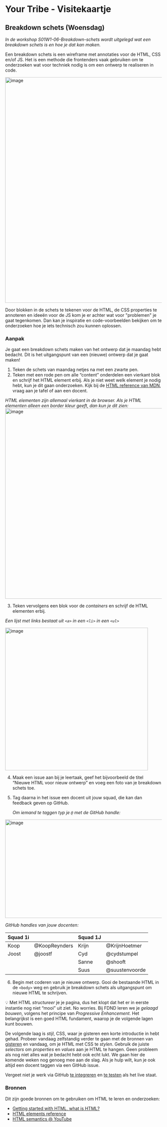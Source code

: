 # Your Tribe - Visitekaartje

## Breakdown schets (Woensdag)

_In de workshop S01W1-06-Breakdown-schets wordt uitgelegd wat een breakdown schets is en hoe je dat kan maken._


Een breakdown schets is een wireframe met annotaties voor de HTML, CSS en/of JS. 
Het is een methode die frontenders vaak gebruiken om te onderzoeken wat voor techniek nodig is om een ontwerp te realiseren in code. 

<img width="726" alt="image" src="https://github.com/user-attachments/assets/0c22c346-5d03-4f0d-9072-cdd288868bdb">

Door blokken in de schets te tekenen voor de HTML, de CSS properties te annoteren en ideeën voor de JS kom je er achter wat voor "problemen" je gaat tegenkomen. Dan kan je inspiratie en code-voorbeelden bekijken om te onderzoeken hoe je iets technisch zou kunnen oplossen. 

### Aanpak

Je gaat een breakdown schets maken van het ontwerp dat je maandag hebt bedacht. Dit is het uitgangspunt van een (nieuwe) ontwerp dat je gaat maken!

1. Teken de schets van maandag netjes na met een zwarte pen.
2. Teken met een rode pen om alle “content” onderdelen een vierkant blok en schrijf het HTML element erbij. Als je niet weet welk element je nodig hebt, kun je dit gaan onderzoeken. Kijk bij de [HTML reference van MDN](https://developer.mozilla.org/en-US/docs/Web/HTML/Element), vraag aan je tafel of aan een docent. 

_HTML elementen zijn allemaal vierkant in de browser. Als je HTML elementen alleen een border kleur geeft, dan kun je dit zien:_
<img width="613" alt="image" src="https://github.com/user-attachments/assets/244151fd-c337-4c02-8c2f-3863a83a5259">

3. Teken vervolgens een blok voor de _containers_ en schrijf de HTML elementen erbij.

_Een lijst met links bestaat uit `<a>` in een `<li>` in een `<ul>`_

<img width="459" alt="image" src="https://github.com/user-attachments/assets/848281f7-e0cb-4c1c-9a41-f29193bc8935">

4. Maak een issue aan bij je leertaak, geef het bijvoorbeeld de titel “Nieuwe HTML voor nieuw ontwerp” en voeg een foto van je breakdown schets toe.
5. Tag daarna in het issue een docent uit jouw squad, die kan dan feedback geven op GitHub.

   _Om iemand te taggen typ je `@` met de GitHub handle:_
<img width="838" height="317" alt="image" src="https://github.com/user-attachments/assets/c42d276b-8361-4c0c-87a1-237682d8bbe4" />

_GitHub handles van jouw docenten:_

| Squad 1i |       | Squad 1J      |       |
| -------- | -------- | -------- | -------- |
| Koop | @KoopReynders | Krijn | @KrijnHoetmer | 
| Joost | @joostf | Cyd | @cydstumpel |
|   |  | Sanne  | @shooft |
|   |  | Suus | @suustenvoorde |


6. Begin met coderen van je nieuwe ontwerp. Gooi de bestaande HTML in de `<body>` weg en gebruik je breakdown schets als uitgangspunt om nieuwe HTML te schrijven.

💡 Met HTML _structureer_ je je pagina, dus het klopt dat het er in eerste instantie nog niet “mooi” uit ziet. No worries. Bij FDND leren we je _gelaagd bouwen_, volgens het principe van _Progressive Enhancement_. Het belangrijkst is een goed HTML fundament, waarop je de volgende lagen kunt bouwen.

De volgende laag is _stijl_, CSS, waar je gisteren een korte introductie in hebt gehad. Probeer vandaag zelfstandig verder te gaan met de bronnen van [gisteren](https://github.com/fdnd-task/your-tribe-profile-card/blob/main/docs/css-basics-properties-en-selectors.md) en vandaag, om je HTML met CSS te _stylen_. Gebruik de juiste _selectors_ om _properties_ en _values_ aan je HTML te hangen. Geen probleem als nog niet alles wat je bedacht hebt ook echt lukt. We gaan hier de komende weken nog genoeg mee aan de slag. Als je hulp wilt, kun je ook altijd een docent taggen via een GitHub issue.

Vergeet niet je werk via GitHub [te integreren](https://github.com/fdnd-task/your-tribe-profile-card/blob/main/docs/visitekaartje-ontwerpen-maken-en-online-publiceren.md#integreren-15-min) en [te testen](https://github.com/fdnd-task/your-tribe-profile-card/blob/main/docs/visitekaartje-ontwerpen-maken-en-online-publiceren.md#testen-15-min) als het live staat.

### Bronnen

Dit zijn goede bronnen om te gebruiken om HTML te leren en onderzoeken: 

- [Getting started with HTML, what is HTML?](https://developer.mozilla.org/en-US/docs/Learn/Getting_started_with_the_web/HTML_basics)
- [HTML elements reference](https://developer.mozilla.org/en-US/docs/Web/HTML/Element)
- [HTML semantics @ YouTube](https://www.youtube.com/watch?v=bOUhq46fd5g)





